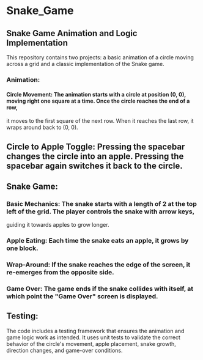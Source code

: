 # Snake_Game

 ## Snake Game Animation and Logic Implementation

This repository contains two projects: a basic animation of a circle moving across a grid and a classic implementation of the Snake game.

### Animation:
#### Circle Movement: The animation starts with a circle at position (0, 0), moving right one square at a time. Once the circle reaches the end of a row, 
it moves to the first square of the next row. When it reaches the last row, it wraps around back to (0, 0).

## Circle to Apple Toggle: Pressing the spacebar changes the circle into an apple. Pressing the spacebar again switches it back to the circle.

## Snake Game:
### Basic Mechanics: The snake starts with a length of 2 at the top left of the grid. The player controls the snake with arrow keys, 
guiding it towards apples to grow longer.

### Apple Eating: Each time the snake eats an apple, it grows by one block.

### Wrap-Around: If the snake reaches the edge of the screen, it re-emerges from the opposite side.

### Game Over: The game ends if the snake collides with itself, at which point the "Game Over" screen is displayed.

## Testing:
The code includes a testing framework that ensures the animation and game logic work as intended. It uses unit tests to validate the correct behavior of the circle's movement, 
apple placement, snake growth, direction changes, and game-over conditions.
